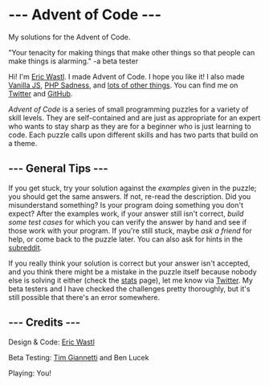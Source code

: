 # --- Advent of Code ---

My solutions for the Advent of Code.


"Your tenacity for making things that make other things so that people can make things is alarming." -a beta tester

Hi! I'm [Eric Wastl](http://was.tl/). I made Advent of Code. I hope you like it! I also made [Vanilla JS](http://vanilla-js.com/), [PHP Sadness](http://phpsadness.com/), and [lots of other things](http://was.tl/projects/). You can find me on [Twitter](https://twitter.com/ericwastl) and [GitHub](https://github.com/topaz).

_Advent of Code_ is a series of small programming puzzles for a variety of skill levels. They are self-contained and are just as appropriate for an expert who wants to stay sharp as they are for a beginner who is just learning to code. Each puzzle calls upon different skills and has two parts that build on a theme.

## --- General Tips ---

If you get stuck, try your solution against the _examples_ given in the puzzle; you should get the same answers. If not, re-read the description. Did you misunderstand something? Is your program doing something you don't expect? After the examples work, if your answer still isn't correct, _build some test cases_ for which you can verify the answer by hand and see if those work with your program. If you're still stuck, maybe _ask a friend_ for help, or come back to the puzzle later. You can also ask for hints in the [subreddit](https://www.reddit.com/r/adventofcode/).

If you really think your solution is correct but your answer isn't accepted, and you think there might be a mistake in the puzzle itself because nobody else is solving it either (check the [stats](/stats) page), let me know via [Twitter](https://twitter.com/ericwastl). My beta testers and I have checked the challenges pretty thoroughly, but it's still possible that there's an error somewhere.

## --- Credits ---

Design & Code: [Eric Wastl](https://twitter.com/ericwastl)

Beta Testing: [Tim Giannetti](https://twitter.com/Sr_Giannetti) and Ben Lucek

Playing: You!